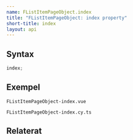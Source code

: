 ```yaml
---
name: FListItemPageObject.index
title: "FListItemPageObject: index property"
short-title: index
layout: api
---
```


## Syntax

```ts nocompile nolint
index;
```

## Exempel

```import static
FListItemPageObject-index.vue
```

```import
FListItemPageObject-index.cy.ts
```

## Relaterat
